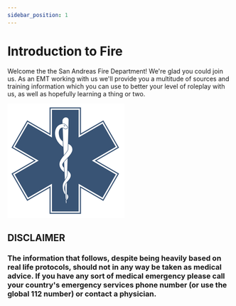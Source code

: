 ```yaml
---
sidebar_position: 1
---
```


# Introduction to Fire

Welcome the the San Andreas Fire Department! We're glad you could join us. As an EMT working with us we'll provide you a multitude of sources and training information which you can use to better your level of roleplay with us, as well as hopefully learning a thing or two.

![IdkAFireLogoOrSomething](../EMS/imgs/StarOfLife.png)

## DISCLAIMER

### The information that follows, despite being heavily based on real life protocols, should not in any way be taken as medical advice. If you have any sort of medical emergency please call your country's emergency services phone number (or use the global 112 number) or contact a physician.